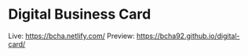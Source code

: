 # Digital Business Card

Live: https://bcha.netlify.com/
Preview: https://bcha92.github.io/digital-card/
